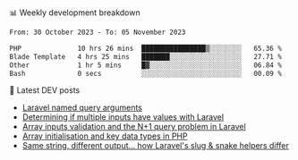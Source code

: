 📊 Weekly development breakdown
<!--START_SECTION:waka-->

```txt
From: 30 October 2023 - To: 05 November 2023

PHP              10 hrs 26 mins  ████████████████▒░░░░░░░░   65.36 %
Blade Template   4 hrs 25 mins   ███████░░░░░░░░░░░░░░░░░░   27.71 %
Other            1 hr 5 mins     █▓░░░░░░░░░░░░░░░░░░░░░░░   06.84 %
Bash             0 secs          ░░░░░░░░░░░░░░░░░░░░░░░░░   00.09 %
```

<!--END_SECTION:waka-->

📕 Latest DEV posts
<!-- BLOG-POST-LIST:START -->
- [Laravel named query arguments](https://dev.to/michaelvickersuk/laravel-named-query-arguments-28kd)
- [Determining if multiple inputs have values with Laravel](https://dev.to/michaelvickersuk/determining-if-multiple-inputs-have-values-with-laravel-km6)
- [Array inputs validation and the N+1 query problem in Laravel](https://dev.to/michaelvickersuk/array-inputs-validation-and-the-n1-query-problem-in-laravel-2agb)
- [Array initialisation and key data types in PHP](https://dev.to/michaelvickersuk/array-initialisation-and-key-data-types-in-php-1e5b)
- [Same string, different output... how Laravel&#39;s slug &amp; snake helpers differ](https://dev.to/michaelvickersuk/same-string-different-output-how-laravels-slug-snake-helpers-differ-1ccj)
<!-- BLOG-POST-LIST:END -->
